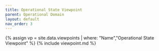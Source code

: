 ```yaml
---
title: Operational State Viewpoint
parent: Operational Domain
layout: default
nav_order: 3
---
```

{% assign vp = site.data.viewpoints | where: "Name","Operational State Viewpoint" %}
{% include viewpoint.md %}